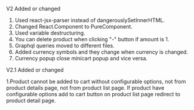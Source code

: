V2 Added or changed

1. Used react-jsx-parser instead of dangerouslySetInnerHTML.
2. Changed React.Component to PureComponent.
3. Used variable destructuring.
4. You can delete product when clicking "-" button if amount is 1.
5. Graphql queries moved to different files.
6. Added currency symbols and they change when currency is changed.
7. Currency popup close minicart popup and vice versa.

V2.1 Added or changed

1.Product cannot be added to cart without configurable options, not from product details page, not from product list page. If product have configurable options add to cart button on product list page redirect to product detail page.
